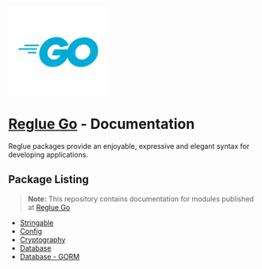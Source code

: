 <img src="img/go/Go-Logo_Blue.svg" width="200" height="177" alt="Go logo">

# [Reglue Go](https://github.com/reglue4go) - Documentation

Reglue packages provide an enjoyable, expressive and elegant syntax for developing applications.

## Package Listing

> **Note:** This repository contains documentation for modules published at [Reglue Go](https://github.com/reglue4go/repositories)

-   [Stringable](https://reglue4go.github.io/docs/stringable/)
-   [Config](https://reglue4go.github.io/docs/config)
-   [Cryptography](https://reglue4go.github.io/docs/cryptography)
-   [Database](https://reglue4go.github.io/docs/db)
-   [Database - GORM](https://reglue4go.github.io/docs/db4gorm)
